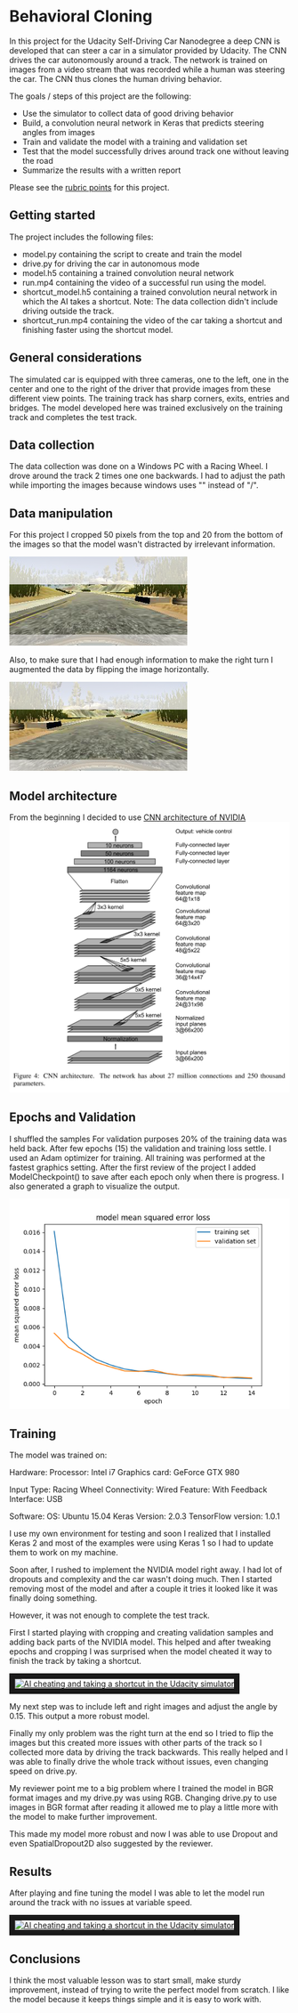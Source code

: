# Behavioral Cloning
In this project for the Udacity Self-Driving Car Nanodegree a deep CNN  is developed that can steer a car in a simulator provided by Udacity. The CNN drives the car autonomously around a track. The network is trained on images from a video stream that was recorded while a human was steering the car. The CNN thus clones the human driving behavior.


The goals / steps of this project are the following:
* Use the simulator to collect data of good driving behavior
* Build, a convolution neural network in Keras that predicts steering angles from images
* Train and validate the model with a training and validation set
* Test that the model successfully drives around track one without leaving the road
* Summarize the results with a written report

Please see the  [rubric points](https://review.udacity.com/#!/rubrics/432/view) for this project.   


## Getting started

The project includes the following files:
* model.py containing the script to create and train the model
* drive.py for driving the car in autonomous mode
* model.h5 containing a trained convolution neural network
* run.mp4 containing the video of a successful run using the model.
* shortcut_model.h5 containing a trained convolution neural network in which the AI takes a shortcut. Note: The data collection didn't include driving outside the track.  
* shortcut_run.mp4 containing the video of the car taking a shortcut and finishing faster using the shortcut model.


## General considerations
The simulated car is equipped with three cameras, one to the left, one in the center and one to the right of the driver that provide images from these different view points. The training track has sharp corners, exits, entries and bridges. The model developed here was trained exclusively on the training track and completes the test track.


## Data collection
The data collection was done on a Windows PC with a Racing Wheel. I drove around the track 2 times one one backwards. I had to adjust the path while importing the images because windows uses "\" instead of "/".

## Data manipulation
For this project I cropped 50 pixels from the top and 20 from the bottom of the images so that the model wasn't distracted by irrelevant information.

![img](images/crop.png)

Also, to make sure that I had enough information to make the right turn I augmented the data by flipping the image horizontally.

![img](images/flip.png)

## Model architecture
From the beginning I decided to use [CNN architecture of NVIDIA](https://arxiv.org/pdf/1604.07316v1.pdf)
![img](images/9-layer-ConvNet-model.png)


## Epochs and Validation
I shuffled the samples
For validation purposes 20% of the training data was held back.
After few epochs (15) the validation and training loss settle.
I used an Adam optimizer for training. All training was performed at the fastest graphics setting.
After the first review of the project I added ModelCheckpoint() to save after each epoch only when there is progress.
I also generated a graph to visualize the output.

![img](images/model.png)

## Training
The model was trained on:

Hardware:
Processor: Intel i7
Graphics card: GeForce GTX 980

Input Type: Racing Wheel
Connectivity: Wired
Feature: With Feedback
Interface: USB

Software:
OS: Ubuntu 15.04
Keras Version: 2.0.3
TensorFlow version: 1.0.1

I use my own environment for testing and soon I realized that I installed Keras 2 and most of the examples were using Keras 1 so I had to update them to work on my machine.

Soon after, I rushed to implement the NVIDIA model right away. I had lot of dropouts and complexity and the car wasn't doing much. Then I started removing most of the model and after a couple it tries it looked like it was finally doing something.

However, it was not enough to complete the test track.

First I started playing with cropping and creating validation samples and adding back parts of the NVIDIA model. This helped and after tweaking epochs and cropping I was surprised when the model cheated it way to finish the track by taking a shortcut.

<a href="https://www.youtube.com/watch?v=JekdHBbfOM4" target="_blank"><img src="https://i.ytimg.com/vi/JekdHBbfOM4/0.jpg"
alt="AI cheating and taking a shortcut in the Udacity simulator " width="240" height="180" border="10" /></a>

My next step was to include left and right images and adjust the angle by 0.15. This output a more robust model.

Finally my only problem was the right turn at the end so I tried to flip the images but this created more issues with other parts of the track so I collected more data by driving the track backwards. This really helped and I was able to finally drive the whole track without issues, even changing speed on drive.py.

My reviewer point me to a big problem where I trained the model in BGR format images and my drive.py was using RGB. Changing drive.py to use images in BGR format after reading it allowed me to play a little more with the model to make further improvement.

This made my model more robust and now I was able to use Dropout and even SpatialDropout2D also suggested by the reviewer.


## Results
After playing and fine tuning the model I was able to let the model run around the track with no issues at variable speed.

<a href="https://www.youtube.com/watch?v=HR0RrjnGh34" target="_blank"><img src="https://i.ytimg.com/vi/HR0RrjnGh34/0.jpg"
alt="AI cheating and taking a shortcut in the Udacity simulator " width="240" height="180" border="10" /></a>

## Conclusions
I think the most valuable lesson was to start small, make sturdy improvement, instead of trying to write the perfect model from scratch. I like the model because it keeps things simple and it is easy to work with.
